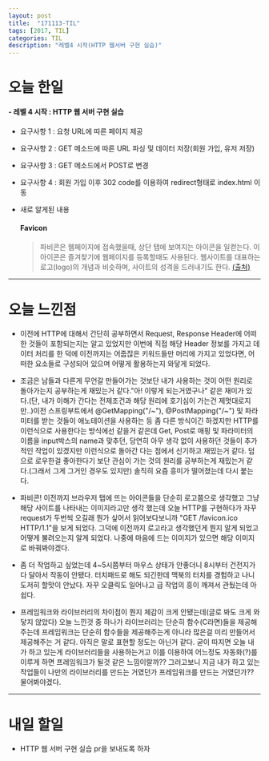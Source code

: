 ```yaml
---
layout: post
title:  "171113-TIL"
tags: [2017, TIL]
categories: TIL
description: "레벨4 시작(HTTP 웹서버 구현 실습)"
---
```


오늘 한일
========

#### - 레벨 4 시작 : HTTP 웹 서버 구현 실습
  - 요구사항 1 : 요청 URL에 따른 페이지 제공
  - 요구사항 2 : GET 메소드에 따른 URL 파싱 및 데이터 저장(회원 가입, 유저 저장)
  - 요구사항 3 : GET 메소드에서 POST로 변경
  - 요구사항 4 : 회원 가입 이후 302 code를 이용하여 redirect형태로 index.html 이동
  - 새로 알게된 내용  

    #### Favicon  
    >  파비콘은 웹페이지에 접속했을때, 상단 탭에 보여지는 아이콘을 일컫는다. 이 아이콘은 즐겨찾기에 웹페이지를 등록할때도 사용된다. 웹사이트를 대표하는 로고(logo)의 개념과 비슷하며, 사이트의 성격을 드러내기도 한다. [(출처)](http://webdir.tistory.com/337)

---

오늘 느낀점
==========

- 이전에 HTTP에 대해서 간단히 공부하면서 Request, Response Header에 어떠한 것들이 포함되는지는 알고 있었지만 이번에 직접 해당 Header 정보를 가지고 데이터 처리를 한 덕에 이전까지는 어줍잖은 키워드들만 머리에 가지고 있었다면, 어떠한 요소들로 구성되어 있으며 어떻게 활용하는지 와닿게 되었다.

- 조금은 남들과 다른게 무언갈 만들어가는 것보단 내가 사용하는 것이 어떤 원리로 돌아가는지 공부하는게 재밌는거 같다."아! 이렇게 되는거였구나" 같은 재미가 있다.(단, 내가 이해가 간다는 전제조건과 해당 원리에 호기심이 가는건 제멋대로지만..)이전 스프링부트에서 @GetMapping("/~"), @PostMapping("/~") 및 파라미터를 받는 것들이 애노테이션을 사용하는 등 좀 다른 방식이긴 하겠지만 HTTP를 이런식으로 사용한다는 방식에선 같을거 같은데 Get, Post로 매핑 및 파라미터의 이름을 input박스의 name과 맞추던, 당연히 아무 생각 없이 사용하던 것들이 추가적인 작업이 있겠지만 이런식으로 돌아간 다는 점에서 신기하고 재밌는거 같다. 덤으로 로우한걸 좋아한다기 보단 관심이 가는 것의 원리를 공부하는게 재밌는거 같다.(그래서 그게 그거인 경우도 있지만) 솔직히 요즘 흥미가 떨어졌는데 다시 붙는다.

- 파비콘! 이전까지 브라우저 탭에 뜨는 아이콘들을 단순히 로고쯤으로 생각했고 그냥 해당 사이트를 나타내는 이미지라고만 생각 했는데 오늘 HTTP를 구현하다가 자꾸 request가 두번씩 오길래 뭔가 싶어서 읽어보다보니까 "GET /favicon.ico HTTP/1.1"을 보게 되었다. 그덕에 이전까지 로고라고 생각했던게 뭔지 알게 되었고 어떻게 불려오는지 알게 되었다. 나중에 마음에 드는 이미지가 있으면 해당 이미지로 바꿔봐야겠다.

- 좀 더 작업하고 싶었는데 4~5시쯤부터 마우스 상태가 안좋더니 8시부터 건전지가 다 달아서 작동이 안됐다. 터치패드로 해도 되긴한데 맥북의 터치를 경험하고 나니 도저히 할맛이 안났다. 자꾸 오클릭도 일어나고 급 작업의 흥이 깨져서 관뒀는데 아쉽다.

- 프레임워크와 라이브러리의 차이점이 뭔지 체감이 크게 안됐는데(글로 봐도 크게 와닿지 않았다) 오늘 느낀것 중 하나가 라이브러리는 단순히 함수(C라면)들을 제공해주는데 프레임워크는 단순히 함수들을 제공해주는게 아니라 많은걸 미리 만들어서 제공해주는 거 같다. 아직은 말로 표현할 정도는 아닌거 같다. 굳이 따지면 오늘 내가 하고 있는게 라이브러리들을 사용하는거고 이를 이용하여 어느정도 자동화(?)를 이루게 하면 프레임워크가 될것 같은 느낌이랄까?? 그러고보니 지금 내가 하고 있는 작업들이 나만의 라이브러리를 만드는 거였던가 프레임워크를 만드는 거였던가?? 물어봐야겠다.

---

내일 할일
=========

- HTTP 웹 서버 구현 실습 pr을 보내도록 하자
